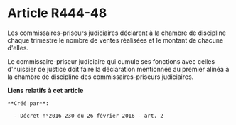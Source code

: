 # Article R444-48

Les commissaires-priseurs judiciaires déclarent à la chambre de discipline chaque trimestre le nombre de ventes réalisées et
le montant de chacune d'elles. 

Le commissaire-priseur judiciaire qui cumule ses fonctions avec celles d'huissier de justice doit faire la déclaration
mentionnée au premier alinéa à la chambre de discipline des commissaires-priseurs judiciaires.

**Liens relatifs à cet article**

	**Créé par**:

	  - Décret n°2016-230 du 26 février 2016 - art. 2
